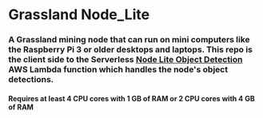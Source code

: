 # Grassland Node_Lite

### A Grassland mining node that can run on mini computers like the Raspberry Pi 3 or older desktops and laptops. This repo is the client side to the Serverless [Node Lite Object Detection](https://github.com/grasslandnetwork/node_lite_object_detection) AWS Lambda function which handles the node's object detections. 

#### Requires at least 4 CPU cores with 1 GB of RAM or 2 CPU cores with 4 GB of RAM
